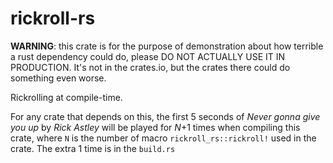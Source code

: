 # rickroll-rs

**WARNING**: this crate is for the purpose of demonstration about how terrible a rust dependency could do, please DO NOT ACTUALLY USE IT IN PRODUCTION. It's not in the crates.io, but the crates there could do something even worse.

Rickrolling at compile-time.

For any crate that depends on this, the first 5 seconds of *Never gonna give you up* by *Rick Astley* will be played for *N*+1 times when compiling this crate, where `N` is the number of macro `rickroll_rs::rickroll!` used in the crate. The extra 1 time is in the `build.rs`
